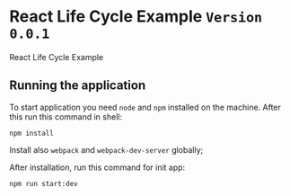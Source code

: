 # React Life Cycle Example `Version 0.0.1`

React Life Cycle Example

## Running the application

To start application you need `node` and `npm` installed on the machine. After this run this command in shell:
```shell
npm install
```

Install also `webpack` and `webpack-dev-server` globally;

After installation, run this command for init app:
```shell
npm run start:dev
```
